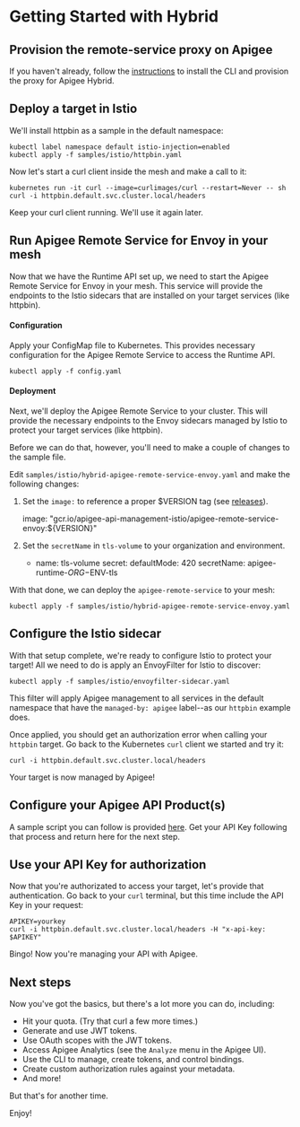 # Getting Started with Hybrid

## Provision the remote-service proxy on Apigee

If you haven't already, follow the [instructions](../../../../apigee-remote-service-cli#apigee-hybrid) 
to install the CLI and provision the proxy for Apigee Hybrid.

## Deploy a target in Istio

We'll install httpbin as a sample in the default namespace:

    kubectl label namespace default istio-injection=enabled
    kubectl apply -f samples/istio/httpbin.yaml

Now let's start a curl client inside the mesh and make a call to it:

    kubernetes run -it curl --image=curlimages/curl --restart=Never -- sh
    curl -i httpbin.default.svc.cluster.local/headers

Keep your curl client running. We'll use it again later.

## Run Apigee Remote Service for Envoy in your mesh

Now that we have the Runtime API set up, we need to start the Apigee Remote Service
for Envoy in your mesh. This service will provide the endpoints to the Istio sidecars
that are installed on your target services (like httpbin).

#### Configuration

Apply your ConfigMap file to Kubernetes. This provides necessary configuration for
the Apigee Remote Service to access the Runtime API.

    kubectl apply -f config.yaml

#### Deployment

Next, we'll deploy the Apigee Remote Service to your cluster. This will provide the 
necessary endpoints to the Envoy sidecars managed by Istio to protect your target
services (like httpbin).

Before we can do that, however, you'll need to make a couple of changes to the sample file.

Edit `samples/istio/hybrid-apigee-remote-service-envoy.yaml` and make the following
changes:

1. Set the `image:` to reference a proper $VERSION tag (see [releases](../../../releases)).

    image: "gcr.io/apigee-api-management-istio/apigee-remote-service-envoy:${VERSION}"

2. Set the `secretName` in `tls-volume` to your organization and environment.

      - name: tls-volume
        secret:
          defaultMode: 420
          secretName: apigee-runtime-$ORG-$ENV-tls

With that done, we can deploy the `apigee-remote-service` to your mesh:

    kubectl apply -f samples/istio/hybrid-apigee-remote-service-envoy.yaml

## Configure the Istio sidecar

With that setup complete, we're ready to configure Istio to protect your target!
All we need to do is apply an EnvoyFilter for Istio to discover:

    kubectl apply -f samples/istio/envoyfilter-sidecar.yaml

This filter will apply Apigee management to all services in the default namespace
that have the `managed-by: apigee` label--as our `httpbin` example does.

Once applied, you should get an authorization error when calling your `httpbin` target.
Go back to the Kubernetes `curl` client we started and try it:

    curl -i httpbin.default.svc.cluster.local/headers

Your target is now managed by Apigee!

## Configure your Apigee API Product(s)

A sample script you can follow is provided [here](apigee-products.md#sample).
Get your API Key following that process and return here for the next step.

## Use your API Key for authorization

Now that you're authorizated to access your target, let's provide that authentication.
Go back to your `curl` terminal, but this time include the API Key in your request:

    APIKEY=yourkey
    curl -i httpbin.default.svc.cluster.local/headers -H "x-api-key: $APIKEY"

Bingo! Now you're managing your API with Apigee.

## Next steps

Now you've got the basics, but there's a lot more you can do, including:

* Hit your quota. (Try that curl a few more times.)
* Generate and use JWT tokens.
* Use OAuth scopes with the JWT tokens.
* Access Apigee Analytics (see the `Analyze` menu in the Apigee UI).
* Use the CLI to manage, create tokens, and control bindings.
* Create custom authorization rules against your metadata.
* And more!

But that's for another time.

Enjoy!
